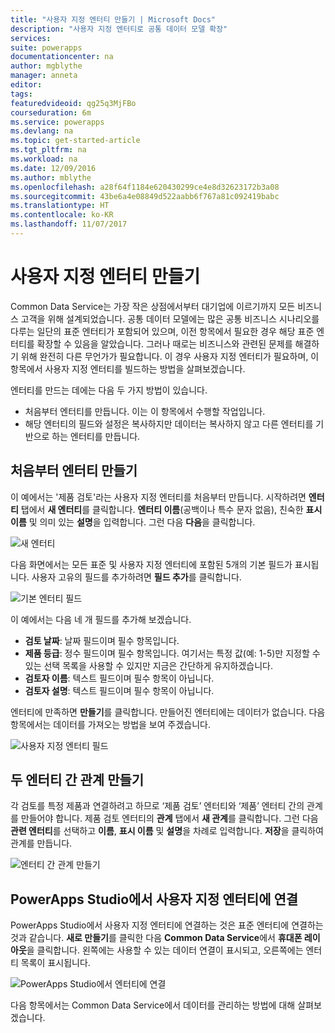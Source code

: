 ```yaml
---
title: "사용자 지정 엔터티 만들기 | Microsoft Docs"
description: "사용자 지정 엔터티로 공통 데이터 모델 확장"
services: 
suite: powerapps
documentationcenter: na
author: mgblythe
manager: anneta
editor: 
tags: 
featuredvideoid: qg25q3MjFBo
courseduration: 6m
ms.service: powerapps
ms.devlang: na
ms.topic: get-started-article
ms.tgt_pltfrm: na
ms.workload: na
ms.date: 12/09/2016
ms.author: mblythe
ms.openlocfilehash: a28f64f1184e620430299ce4e8d32623172b3a08
ms.sourcegitcommit: 43be6a4e08849d522aabb6f767a81c092419babc
ms.translationtype: HT
ms.contentlocale: ko-KR
ms.lasthandoff: 11/07/2017
---
```

# <a name="create-custom-entities"></a>사용자 지정 엔터티 만들기
Common Data Service는 가장 작은 상점에서부터 대기업에 이르기까지 모든 비즈니스 고객을 위해 설계되었습니다. 공통 데이터 모델에는 많은 공통 비즈니스 시나리오를 다루는 일단의 표준 엔터티가 포함되어 있으며, 이전 항목에서 필요한 경우 해당 표준 엔터티를 확장할 수 있음을 알았습니다. 그러나 때로는 비즈니스와 관련된 문제를 해결하기 위해 완전히 다른 무언가가 필요합니다. 이 경우 사용자 지정 엔터티가 필요하며, 이 항목에서 사용자 지정 엔터티를 빌드하는 방법을 살펴보겠습니다.

엔터티를 만드는 데에는 다음 두 가지 방법이 있습니다.

* 처음부터 엔터티를 만듭니다. 이는 이 항목에서 수행할 작업입니다.
* 해당 엔터티의 필드와 설정은 복사하지만 데이터는 복사하지 않고 다른 엔터티를 기반으로 하는 엔터티를 만듭니다.

## <a name="creating-an-entity-from-scratch"></a>처음부터 엔터티 만들기
이 예에서는 '제품 검토'라는 사용자 지정 엔터티를 처음부터 만듭니다. 시작하려면 **엔터티** 탭에서 **새 엔터티**를 클릭합니다. **엔터티 이름**(공백이나 특수 문자 없음), 친숙한 **표시 이름** 및 의미 있는 **설명**을 입력합니다. 그런 다음 **다음**을 클릭합니다.

![새 엔터티](./media/learning-common-data-service-custom-entities/new-entity.png)

다음 화면에서는 모든 표준 및 사용자 지정 엔터티에 포함된 5개의 기본 필드가 표시됩니다. 사용자 고유의 필드를 추가하려면 **필드 추가**를 클릭합니다.

![기본 엔터티 필드](./media/learning-common-data-service-custom-entities/default-fields.png)

이 예에서는 다음 네 개 필드를 추가해 보겠습니다.

* **검토 날짜**: 날짜 필드이며 필수 항목입니다.
* **제품 등급**: 정수 필드이며 필수 항목입니다. 여기서는 특정 값(예: 1-5)만 지정할 수 있는 선택 목록을 사용할 수 있지만 지금은 간단하게 유지하겠습니다.
* **검토자 이름**: 텍스트 필드이며 필수 항목이 아닙니다.
* **검토자 설명**: 텍스트 필드이며 필수 항목이 아닙니다. 

엔터티에 만족하면 **만들기**를 클릭합니다. 만들어진 엔터티에는 데이터가 없습니다. 다음 항목에서는 데이터를 가져오는 방법을 보여 주겠습니다.

![사용자 지정 엔터티 필드](./media/learning-common-data-service-custom-entities/custom-fields.png)

## <a name="creating-a-relationship-between-two-entities"></a>두 엔터티 간 관계 만들기
각 검토를 특정 제품과 연결하려고 하므로 ‘제품 검토’ 엔터티와 ‘제품’ 엔터티 간의 관계를 만들어야 합니다. 제품 검토 엔터티의 **관계** 탭에서 **새 관계**를 클릭합니다. 그런 다음 **관련 엔터티**를 선택하고 **이름**, **표시 이름** 및 **설명**을 차례로 입력합니다. **저장**을 클릭하여 관계를 만듭니다.

![엔터티 간 관계 만들기](./media/learning-common-data-service-custom-entities/create-entity-relationship.png)

## <a name="connecting-to-a-custom-entity-in-powerapps-studio"></a>PowerApps Studio에서 사용자 지정 엔터티에 연결
PowerApps Studio에서 사용자 지정 엔터티에 연결하는 것은 표준 엔터티에 연결하는 것과 같습니다. **새로 만들기**를 클릭한 다음 **Common Data Service**에서 **휴대폰 레이아웃**을 클릭합니다. 왼쪽에는 사용할 수 있는 데이터 연결이 표시되고, 오른쪽에는 엔터티 목록이 표시됩니다.

![PowerApps Studio에서 엔터티에 연결](./media/learning-common-data-service-custom-entities/connect-to-custom-entity.png)

다음 항목에서는 Common Data Service에서 데이터를 관리하는 방법에 대해 살펴보겠습니다.

